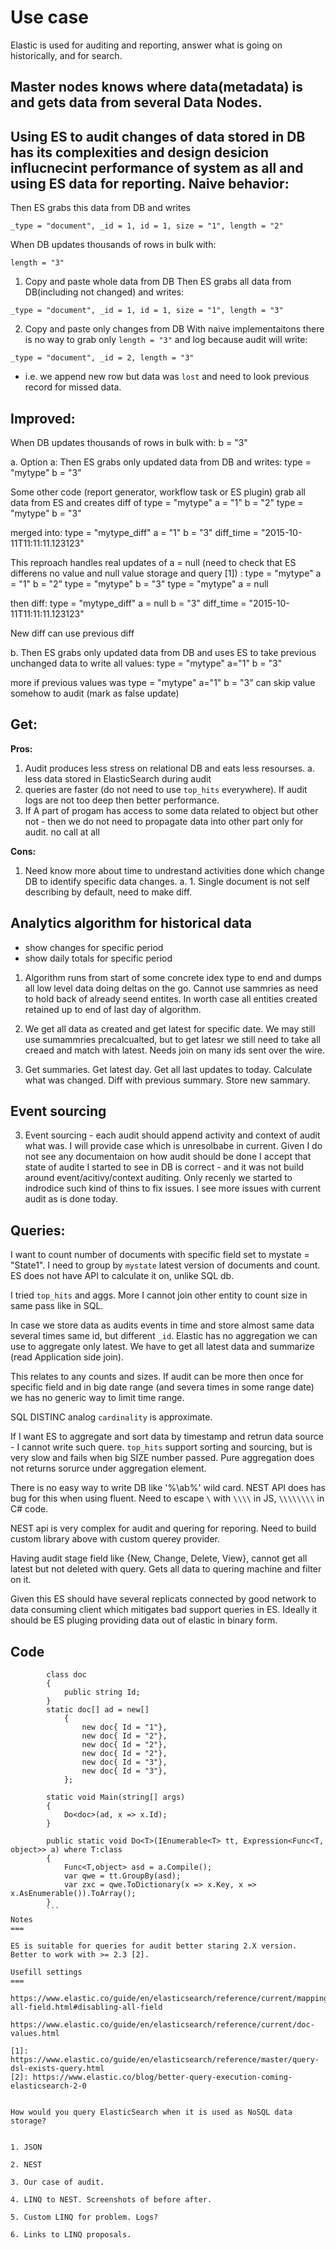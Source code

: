 Use case
===
Elastic is used for auditing and reporting, answer what is going on historically, and for search.

Master nodes knows where data(metadata) is and gets data from several Data Nodes.
-----

Using ES to audit changes of data stored in DB has its complexities and design desicion influcnecint performance of system as all and using ES data for reporting. 
Naive behavior:
---

Then ES grabs this data from DB and writes
```
_type = "document", _id = 1, id = 1, size = "1", length = "2"
```

When DB updates thousands of rows in bulk with:
```
length = "3"
```

1. Copy and paste whole data from DB
Then ES grabs all data from DB(including not changed) and writes:
```
_type = "document", _id = 1, id = 1, size = "1", length = "3"
```

2. Copy and paste only changes from DB
With naive implementaitons there is no way to grab only `length = "3"` and log because audit will write:
```
_type = "document", _id = 2, length = "3"
```
- i.e. we append new row but data was `lost` and need to look previous record for missed data.

Improved:
---
When DB updates thousands of rows in bulk with:
b = "3"

a. Option a:
Then ES grabs only updated data from DB  and writes:
type = "mytype" b = "3"

Some other code (report generator, workflow task or ES plugin) grab all data from ES and creates diff of
type = "mytype" a = "1" b = "2"
type = "mytype" b = "3"

merged into:
type = "mytype_diff" a = "1" b = "3" diff_time = "2015-10-11T11:11:11.123123"

This reproach handles real updates of a = null (need to check that ES differens no value and null value storage and query [1]) :
type = "mytype" a = "1" b = "2"
type = "mytype" b = "3"
type = "mytype" a = null

then diff:
type = "mytype_diff" a = null b = "3" diff_time = "2015-10-11T11:11:11.123123"

New diff can use previous diff

b. Then ES grabs only updated data from DB  and uses ES to take previous unchanged data to write all values:
type = "mytype" a="1" b = "3"

more if previous values was
type = "mytype" a="1" b = "3"
can skip value somehow to audit (mark as false update)

Get:
---

**Pros:**

1. Audit produces less stress on relational DB and eats less resourses.
a. less data stored in ElasticSearch during audit 
2. queries are faster (do not need to use `top_hits` everywhere).  If audit logs are not too deep then better performance.
3. If A part of progam has access to some data related to object but other not - then we do not need to propagate data into other part only for audit.
 no call at all
 
**Cons:**

1. Need know more about time to undrestand activities done which change DB to identify specific data changes. 
a. 1. Single document is not self describing by default, need to make diff.

Analytics algorithm for historical data
---

- show changes for specific period
- show daily totals for specific period

1. Algorithm runs from start of some concrete idex type to end and dumps all low level data doing deltas on the go. Cannot use sammries as need to hold back of already seend entites. In worth case all entities created retained up to end of last day of algorithm.

2. We get all data as created and get latest for specific date. We may still use sumammries precalcualted, but to get latesr we still need to take all creaed and match with latest. Needs join on many ids sent over the wire.

3. Get summaries. Get latest day. Get all last updates to today. Calculate what was changed. Diff with previous summary. Store new sammary.


Event sourcing
---
3. Event sourcing - each audit should append activity and context of audit what was. I will provide case which is unresolbabe in current. Given I do not see any documentaion on how audit should be done I accept that state of audite I started to see in DB is correct - and it was not build around event/acitivy/context auditing. Only recenly we started to indrodice such kind of thins to fix issues. I see more issues with current audit as is done today.

Queries:
---

I want to count number of documents with specific field set to mystate = "State1". I need to group by `mystate` latest version of documents and count. ES does not have API to calculate it on, unlike SQL db. 

I tried `top_hits` and aggs. More I cannot join other entity to count size in same pass like in SQL.

In case we store data as audits events in time and store almost same data several times same id, but different `_id`. Elastic has no aggregation we can use to aggregate only latest. We have to get all latest data and summarize (read Application side join).


This relates to any counts and sizes. If audit can be more then once for specific field and in big date range (and severa times in some range date) we has no generic way to limit time range.

SQL DISTINC analog `cardinality` is approximate.

If I want ES to aggregate and sort data by timestamp and retrun data source - I cannot write such quere. `top_hits` support sorting and sourcing, but is very slow and fails when big SIZE number passed. Pure aggregation does not returns sorurce under aggregation element.

There is no easy way to write DB like '%\ab\%' wild card.  NEST API does has bug for this when using fluent. Need to escape `\` with `\\\\` in JS, `\\\\\\\\` in C# code.

NEST api is very complex for audit and quering for reporing. Need to build custom library above with custom querey provider.

Having audit stage field like {New, Change, Delete, View}, cannot get all latest but not deleted with query. Gets all data to quering machine and filter on it.

Given this ES should have several replicats connected by good network to data consuming client which mitigates bad support queries in ES. Ideally it should be ES pluging providing data out of elastic in binary form.


Code
---
```
        class doc
        {
            public string Id;
        }
        static doc[] ad = new[]
            {
                new doc{ Id = "1"},
                new doc{ Id = "2"},
                new doc{ Id = "2"},
                new doc{ Id = "2"},
                new doc{ Id = "3"},
                new doc{ Id = "3"},
            };

        static void Main(string[] args)
        {
            Do<doc>(ad, x => x.Id);
        }

        public static void Do<T>(IEnumerable<T> tt, Expression<Func<T, object>> a) where T:class
        {
            Func<T,object> asd = a.Compile();
            var qwe = tt.GroupBy(asd);
            var zxc = qwe.ToDictionary(x => x.Key, x => x.AsEnumerable()).ToArray();
        }		
		```
Notes
===

ES is suitable for queries for audit better staring 2.X version. Better to work with >= 2.3 [2].

Usefill settings
===

https://www.elastic.co/guide/en/elasticsearch/reference/current/mapping-all-field.html#disabling-all-field

https://www.elastic.co/guide/en/elasticsearch/reference/current/doc-values.html

[1]: https://www.elastic.co/guide/en/elasticsearch/reference/master/query-dsl-exists-query.html
[2]: https://www.elastic.co/blog/better-query-execution-coming-elasticsearch-2-0


How would you query ElasticSearch when it is used as NoSQL data storage?


1. JSON

2. NEST

3. Our case of audit.

4. LINQ to NEST. Screenshots of before after.

5. Custom LINQ for problem. Logs?

6. Links to LINQ proposals.
